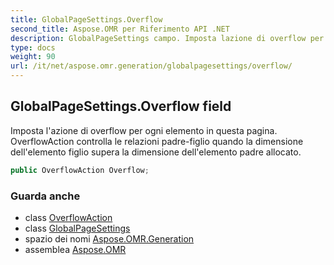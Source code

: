```yaml
---
title: GlobalPageSettings.Overflow
second_title: Aspose.OMR per Riferimento API .NET
description: GlobalPageSettings campo. Imposta lazione di overflow per ogni elemento in questa pagina. OverflowAction controlla le relazioni padrefiglio quando la dimensione dellelemento figlio supera la dimensione dellelemento padre allocato.
type: docs
weight: 90
url: /it/net/aspose.omr.generation/globalpagesettings/overflow/
---
```

## GlobalPageSettings.Overflow field

Imposta l'azione di overflow per ogni elemento in questa pagina. OverflowAction controlla le relazioni padre-figlio quando la dimensione dell'elemento figlio supera la dimensione dell'elemento padre allocato.

```csharp
public OverflowAction Overflow;
```

### Guarda anche

* class [OverflowAction](../../../aspose.omr.generation.overflowactions/overflowaction/)
* class [GlobalPageSettings](../)
* spazio dei nomi [Aspose.OMR.Generation](../../globalpagesettings/)
* assemblea [Aspose.OMR](../../../)


